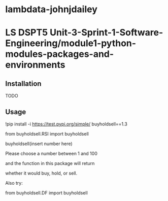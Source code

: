 # lambdata-johnjdailey
# LS DSPT5 Unit-3-Sprint-1-Software-Engineering/module1-python-modules-packages-and-environments

## Installation

TODO

## Usage

!pip install -i https://test.pypi.org/simple/ buyholdsell==1.3

from buyholdsell.RSI import buyholdsell

buyholdsell(insert number here)

Please choose a number between 1 and 100
 
and the function in this package will return

whether it would buy, hold, or sell.


Also try:

from buyholdsell.DF import buyholdsell

